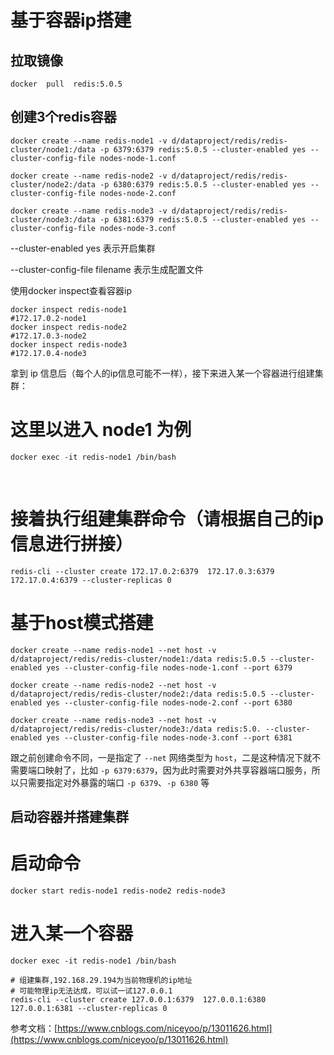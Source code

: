 基于容器ip搭建
========

拉取镜像
----
```
docker  pull  redis:5.0.5
```
创建3个redis容器
-----------
```
docker create --name redis-node1 -v d/dataproject/redis/redis-cluster/node1:/data -p 6379:6379 redis:5.0.5 --cluster-enabled yes --cluster-config-file nodes-node-1.conf
​
docker create --name redis-node2 -v d/dataproject/redis/redis-cluster/node2:/data -p 6380:6379 redis:5.0.5 --cluster-enabled yes --cluster-config-file nodes-node-2.conf
​
docker create --name redis-node3 -v d/dataproject/redis/redis-cluster/node3:/data -p 6381:6379 redis:5.0.5 --cluster-enabled yes --cluster-config-file nodes-node-3.conf
```
--cluster-enabled yes 表示开启集群

--cluster-config-file filename 表示生成配置文件

使用docker inspect查看容器ip
```
docker inspect redis-node1
#172.17.0.2-node1
docker inspect redis-node2
#172.17.0.3-node2
docker inspect redis-node3
#172.17.0.4-node3
```
拿到 ip 信息后（每个人的ip信息可能不一样），接下来进入某一个容器进行组建集群：

# 这里以进入 node1 为例
```
docker exec -it redis-node1 /bin/bash
```

​
# 接着执行组建集群命令（请根据自己的ip信息进行拼接）
```
redis-cli --cluster create 172.17.0.2:6379  172.17.0.3:6379  172.17.0.4:6379 --cluster-replicas 0
```
基于host模式搭建
==========
```
docker create --name redis-node1 --net host -v d/dataproject/redis/redis-cluster/node1:/data redis:5.0.5 --cluster-enabled yes --cluster-config-file nodes-node-1.conf --port 6379
​
docker create --name redis-node2 --net host -v d/dataproject/redis/redis-cluster/node2:/data redis:5.0.5 --cluster-enabled yes --cluster-config-file nodes-node-2.conf --port 6380
​
docker create --name redis-node3 --net host -v d/dataproject/redis/redis-cluster/node3:/data redis:5.0. --cluster-enabled yes --cluster-config-file nodes-node-3.conf --port 6381
```
跟之前创建命令不同，一是指定了 `--net` 网络类型为 `host`，二是这种情况下就不需要端口映射了，比如 `-p 6379:6379`，因为此时需要对外共享容器端口服务，所以只需要指定对外暴露的端口 `-p 6379`、`-p 6380` 等

启动容器并搭建集群
---------

# 启动命令

```
docker start redis-node1 redis-node2 redis-node3
```
# 进入某一个容器
```
docker exec -it redis-node1 /bin/bash
```


```
# 组建集群,192.168.29.194为当前物理机的ip地址
# 可能物理ip无法达成，可以试一试127.0.0.1
redis-cli --cluster create 127.0.0.1:6379  127.0.0.1:6380  127.0.0.1:6381 --cluster-replicas 0
```


参考文档：[https://www.cnblogs.com/niceyoo/p/13011626.html](https://www.cnblogs.com/niceyoo/p/13011626.html)